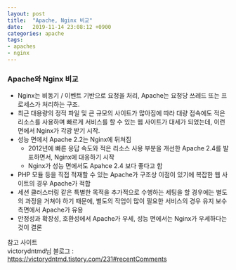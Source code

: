 ```yaml
---
layout: post
title:  "Apache, Nginx 비교"
date:   2019-11-14 23:08:12 +0900
categories: apache
tags:
- apaches
- nginx
---
```


### Apache와 Nginx 비교
- Nginx는 비동기 / 이벤트 기반으로 요청을 처리, Apache는 요청당 쓰레드 또는 프로세스가 처리하는 구조.
- 최근 대용량의 정적 파일 및 큰 규모의 사이트가 많아짐에 따라 대량 접속에도 적은 리소스를 사용하며 빠르게 서비스를 할 수 있는 웹 사이트가 대세가 되었는데, 이런 면에서 Nginx가 각광 받기 시작.
- 성능 면에서 Apache 2.2는 Nginx에 뒤쳐짐 
  - 2012년에 빠른 응답 속도와 적은 리소스 사용 부분을 개선한 Apache 2.4를 발표하면서, Nginx에 대응하기 시작
  - Nginx가 성능 면에서도 Apahce 2.4 보다 좋다고 함
- PHP 모듈 등을 직접 적재할 수 있는 Apache가 구조상 이점이 있기에 복잡한 웹 사이트의 경우 Apache가 적합
- 세션 클러스터링 같은 특별한 목적을 추가적으로 수행하는 세팅을 할 경우에는 별도의 과정을 거쳐야 하기 때문에, 별도의 작업이 많이 필요한 서비스의 경우 유지 보수 측면에서 Apache가 유용
- 안정성과 확장성, 호환성에서 Apache가 우세, 성능 면에서는 Nginx가 우세하다는 것이 결론

참고 사이트 <br />
victorydntmd님 블로그 : https://victorydntmd.tistory.com/231#recentComments